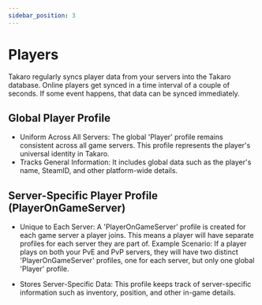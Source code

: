 ```yaml
---
sidebar_position: 3
---
```


# Players

Takaro regularly syncs player data from your servers into the Takaro database. Online players get synced in a time interval of a couple of seconds. If some event happens, that data can be synced immediately.

## Global Player Profile

- Uniform Across All Servers: The global 'Player' profile remains consistent across all game servers. This profile represents the player's universal identity in Takaro.
- Tracks General Information: It includes global data such as the player's name, SteamID, and other platform-wide details.

## Server-Specific Player Profile (PlayerOnGameServer)

- Unique to Each Server: A 'PlayerOnGameServer' profile is created for each game server a player joins. This means a player will have separate profiles for each server they are part of.
Example Scenario: If a player plays on both your PvE and PvP servers, they will have two distinct 'PlayerOnGameServer' profiles, one for each server, but only one global 'Player' profile.

- Stores Server-Specific Data: This profile keeps track of server-specific information such as inventory, position, and other in-game details.

